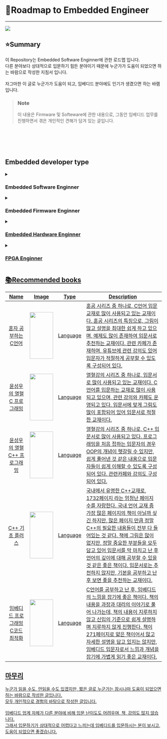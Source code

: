 # 📓Roadmap to Embedded Engineer

---

![](https://user-images.githubusercontent.com/87363461/207765824-2da226c2-3a4f-44bf-bfc0-6514053eda78.jpg)

## :star:Summary

이 Repository는 Embedded Software Enginner에 관한 로드맵 입니다.
<br>
다른 분야보다 상대적으로 입문하기 힘든 분야이기 때문에 누군가가 도움이 되었으면 하는 바람으로 작성한 지침서 입니다.
<br>
<br>
자그마한 이 글로 누군가가 도움이 되고, 임베디드 분야에도 인기가 생겼으면 하는 바램입니다.
<br>

> <h3>Note</h3> 이 내용은 Firmware 및 Softeware에 관한 내용으로, 그동안 임베디드 업무를 진행하면서 겪은 개인적인 견해가 담겨 있는 글입니다.

<br>
<br>

<br>
<br>

## Embedded developer type

<details>
  <summary><h3>Embedded Software Enginner</h3></summary>

임베디드 소프트웨어 엔지니어는 말 그대로 PCB에서 동작하는 소프트웨어를 작성하는 업무를 말합니다.
<br>
소프트웨어와 펌웨어 둘 다 언어를 사용하여 프로그래밍을 하는 직무이기 때문에 둘을 묶어 임베디드 소프트웨어 엔지니어 라고도 합니다.
<br>
<br>
임베디드 소프트웨어 엔지니어는 Non-OS 기반 펌웨어와 다르게 OS가 있는 환경에서 작업을 하는 경우가 많습니다.
<br>
OS는 주로 리눅스 또는 임베디드 리눅스, 안드로이드 환경을 말합니다.
<br>
<br>
예를 들어 Raspberry Pi 또는 Jetson 시리즈와 같이 PCB임에도 리눅스 OS가 탑재되어 OS가 있는 환경에서 프로그래밍 하는 것을 볼 수 있습니다.

### 하는 업무

임베디드 소프트웨어는 분야에 따라 하는 업무가 결정됩니다.
<br>
소프트웨어는 앱, 웹, 로봇, IoT, Dear Learning 등 수많은 분야와 업계가 존재합니다.
<br>
임베디드 소프트웨어도 이런 분야에 따라서 어느 환경에서 업무를 진행할지가 결정이 되어 어느 분야에 관심이 있는지 결정하는 것이 좋습니다.
<br>
<br>
또는 리눅스 Kernel이나 Device Driver 또는 Boot loader 를 개발하는 직무도 있습니다.
<br>
차량용 또는 방산 사업과 같은 곳에서 전문연구요원으로 하는 경우도 종종 있으며, 이 외에 기능이 많은 임베디드 시스템을 만드는 회사에서 채용합닌다.

따라서 대표적으로 업무에 따른 내용은 아래 리스트와 같습니다.

<ul>
<li><b>System : </b>C, Linux Kernel, Device Driver, Boot loader, File System</li>
<li><b>GUI : </b>C++, Android, Qt/QML, GTK</li>
<li><b>Robotics : </b>C++, Python, ROS1/2, OpenCV, Gazebo, SLAM</li>
<li><b>IoT : </b>C, C++, Java, HTTP/HTTPS, MQTT, Web Interface</li>
<li><b>Vision : </b>C++, Python, OpenCV, Qt/QML, GStreamd, V4L2</li>
</ul>

### 필요 언어

  필요 언어는 분야에 따라 결정되며, 기본적으로 C/C++이 사용됩니다.

<ul>
    <li><b>C/C++</b></li>
    <li><b>Python</b></li>
    <li><b>Java</b></li>
    <li><b>Javascript</b></li>
    <li><b>Rust</b></li>
  </ul>

### 필요 기술

<ul>
    <li><b>기본적 프로그래밍 지식</b></li>
    <li><b>통신 개념</b></li>
    <li><b>리눅스 사용법</b></li>
    <li><b>TCP/IP, HTTP</b></li>
    <li><b>Python, Java</b></li>
  </ul>

### 배워두면 좋은 기술

<ul>
  <li><b>GUI 툴 작성 능력(WPF, Winform, Qt, MFC ...)</b></li>
  <li><b>웹 통신에 관한 전반적인 이해</b></li>
  <li><b>리눅스 구조 및 Kernel</b></li>
  <li><b>Shell Script</b></li>
  <li><b>Git</b></li>
</ul>

</details>

<details>
  <summary><h3>Embedded Firmware Enginner</h3></summary>

임베디드 펌웨어 엔지니어는 완성된 PCB를 동작시키는 프로그래밍 작업을 하는 직무를 말합니다.
<br>
보통 Non-OS에서 작업을 하며, 제품 컨셉에 따라 RTOS를 포팅해서 사용하기도 합니다.
<br>
<br>
  MCU(Micro Controller Unit) 종류에 따라 개발 환경, 펌웨어 프로그램을 다운로드하는 Emulator가 달라집니다.
<br>
예를 들어, ST社 의 경우 프로그램은 STM32CubeIDE(Keil, IAR Workbench 등)를 사용하며, Emulator는 ST-Link를 사용합니다.

### 하는 업무

펌웨어 엔지니어는 하드웨어 엔지니어와 협업하며, 완성된 PCB에 넣을 프로그램을 작성하는 업무를 진행합니다.
<br>
펌웨어 업무를 진행하기 위해 PCB의 회로도, 사용되는 IC의 Datasheet, 통신 방식 등을 확인하며 그 구현에 맞는 코드를 C언어로 작성합니다.
<br>
<br>
MCU의 메모리 크기는 일반 PC와 다르게 극히 적으므로, 메모리 효율에 맞는 프로그래밍을 해야합니다.
<br>
그래도 최근 나오는 MCU의 메모리 크기는 과거에 비해 많이 좋아져 원할한 프로그래밍을 할 수 있습니다.
<br>
<br>
작은 기업일 수록 하드웨어를 겸업으로 하는 경우가 종종 있으며, 큰 기업일 수록 하드웨어와 완전히 불리되는 경우가 있습니다.
<br>
하드웨어를 겸업하는 직무의 경우, 하드웨어 설계 및 디버깅의 능력도 필수적으로 필요합니다.

### 필요 언어

  필요 언어는 대부분의 경우 C언어로 작성하며, 때때로 C++, Assembly 언어를 사용하기도 합니다.
  <br>
Espressif Systems(ESP) 또는 Micro Bit 등과 같이 MicroPython 언어가 지원하는 보드의 경우 MicroPython을 사용하는 곳도 있습니다.
  <ul>
    <li><b>C/C++</b></li>
    <li><b>Assembly</b></li>
    <li><b>MicroPython</b></li>
  </ul>

### 필요 기술

<ul>
    <li><b>기본 프로그래밍 작성 능력</b></li>
    <li><b>Register 구조에 따른 Bit 제어</b></li>
    <li><b>GPIO, Timer, UART, SPI 등 기본 Peripheral 동작 능력</b></li>
    <li><b>Datasheet 해석 능력</b></li>
    <li><b>회로도 해석 능력</b></li>
    <li><b>디버깅 도구(Oscilloscope, Multi meter 등)</b></li>
  </ul>

### 배워두면 좋은 기술

<ul>
  <li><b>GUI 툴 작성 능력(WPF, Winform, Qt, MFC ...)</b></li>
  <li><b>Assembly 언어</b></li>
  <li><b>Git</b></li>
</ul>

### MCU 종류 (개발 환경)

  아래 종류는 많이 사용하는 MCU의 종류이며, 이외에 다른 MCU도 존재합니다.

<ul>
  <li><b><a href="https://www.st.com/ko/stm32/stm32/stm32intro.html" target="_blank">ST Electronic</b> (STM32CubeIDE, Keil, IAR Workbench)</li>
   <li><b><a href="https://www.microchip.com/" target="_blank">AVR</b> (Atmel Studio)</li>
   <li><b><a href="https://www.microchip.com/" target="_blank">PIC</b> (MPLAB)</li>
     <li><b><a href="https://www.ti.com/" target="_blank">Texas Instruments</b> (Code Composer Studio)</li>
       <li><b><a href="https://https://www.nordicsemi.com/" target="_blank">Nordic</b> (Segger Embedded Studio)</li>
         <li><b><a href="https://www.nxp.com/" target="_blank">NXP</b> (MCUXpresso)</li>
           <li><b><a href="https://www.nxp.com/" target="_blank">Renesas</b> (CS+ for CA cx)</li>
</ul>
</details>

<details>
  <summary><h3>Embedded Hardware Enginner</h3></summary>

임베디드 하드웨어 엔지니어는 말 그대로 하드웨어(PCB)에 관련된 업무를 진행합니다.
<br>
크게 전자회로(Schematics)와 PCB 설계 업무를 진행합니다.
<br>
기업 규모에 따라 회로와 PCB 설계를 겸업하며, 큰 기업의 경우 나눠지기도 합니다.
<br>
<br>

### 하는 업무

하드웨어 엔지니어는 회로 설계와 PCB 설계 업무를 진행합니다.
<br>
PCB가 사용되는 업계에 따라 PCB의 구조 및 방향성이 달라집니다.
<br>
<br>
크게 회로의 특성에 따라 아날로그 회로, 디지털 회로, RF 회로로 나뉘는데, 회로에 따라 각 업무가 달라집니다.
<br>
따라서 어떤 회로에 관심이 있는지 정하는 것이 좋습니다.
<br>
<br>
추가로 외주 업무 관리 및 부품 수급 업무도 진행합니다.
<br>
임베디드 시스템의 경우 단가 문제는 중요한 문제이기 때문에, 저렴한 부품, 좋은 부품을 찾아 수급하고 주문합니다.
<br>
그리고 관련 업체를 찾고 지정하며, 발주까지 진행합니다. 또한 SMD 업체도 관리합니다.
<br>
<br>
마지막으로 인증 업무까지 진행하는 경우도 많이 있습니다.
<br>
기본적으로 전자제품을 판매하기 위해 관련 인증을 받아야 하는데, 인증에 관해 알아두는 것도 좋습니다.

### 필요 기술

<ul>
  <li><b>아날로그 및 디지털 개념</b></li>
  <li><b>기본적인 전자 이론 지식과 회로 설계 및 해석 능력</b></li>
  <li><b>전자 부품 특성</b></li>
  <li><b>회로 설계 툴(ORCAD, KICAD)과 PCB 설계 툴(Pads, Allegro) 사용 능력</b></li>
  </ul>

### 배워두면 좋은 기술

<ul>
  <li><b>펌웨어 작성 능력</b></li>
  <li><b>인증(KC, CE ...)</b></li>
  <li><b>전자 회로 Simulation</b></li>
</ul>
</ul>
</details>

<details>
  <summary><h3>FPGA Enginner</h3></summary>

  FPGA 엔지니어는 FPGA 칩(Xilinx, Zynq)에 프로그래밍 하는 업무를 진행합니다. 
  <br>
대표적인 HDL(Hardware Description Language) 중에서 Verilog와 VHDL을 사용합니다.
<br>
<br>
일반적인 프로세서는 메모리에 있는 프로그램을 불러온 후 CPU에서 해독하여 작업을 실행하지만, FPGA는 아예 프로세서 내부 회로를 프로그램에 맞춰 설계하고 곧바로 병렬적으로 실행시키므로, 일반 MCU 구현보다 압도적으로 빠른 속도를 자랑한다.
<br>
<br>
기본적인 MCU 기능에서부터 고속처리, 병렬처리, DSP 등 특정화된 시스템에서 사용하고 있습니다.

### 하는 업무

FPGA를 설계하는 일을 진행하며, 떄로는 하드웨어 or 펌웨어와 겸업하여 일을 진행합
<br>
관련 업무를 진행하기 위해 게이트, 하드웨어, 간단한 프로그래밍 지식이 필요합니다.
<br>
<br>
FPGA를 사용하는 임베디드 시스템은 규모가 크고, 일반적이 아닌 특정한 스펙에 맞는 시스템에서 많이 사용합니다.
<br>
고속처리 또는 병렬처리, DSP와 같은 시스템이 필요한 연구소에서 근무하는 경우가 종종 있습니다.
<br>
<br>

### 필요 기술

<ul>
  <li><b>기본적인 프로그래밍 지식</b></li>
  <li><b>디지털 회로와 논리 회로</b></li>
  <li><b>Verilog, VHDL</b></li>
  <li><b>ARM Architecture</b></li>
  </ul>

### 배워두면 좋은 기술

<ul>
  <li><b>하드웨어 구조와 설계</b></li>
  <li><b>펌웨어 작성 능력</b></li>
  <li><b>회로 해석 능력</b></li>
</ul>
</ul>

</details>

## :books:Recommended books

| Name                                                                       | Image                                                                                                                                     | Type     | Description                                                                                                                                                                                                                                                                                     |
|:--------------------------------------------------------------------------:|:-----------------------------------------------------------------------------------------------------------------------------------------:|:--------:| ----------------------------------------------------------------------------------------------------------------------------------------------------------------------------------------------------------------------------------------------------------------------------------------------- |
| [혼자 공부하는 C언어](https://product.kyobobook.co.kr/detail/S000001810156)        | <img src="https://user-images.githubusercontent.com/87363461/207767700-72c700e6-09cf-4d7f-b7a6-646eee4afd6f.png" width="75" height="150"> | Language | 혼공 시리즈 중 하나로, C언어 입문 교재로 많이 사용되고 있는 교재이다. 혼공 시리즈의 특징으로, 그림이 많고 설명을 최대한 쉽게 하고 있으며, 예제도 많이 존재하여 입문서로 추천하는 교재이다. 관련 [카페](https://cafe.naver.com/thisisc)가 존재하며, 유튜브에 관련 [강의](https://www.youtube.com/watch?v=wWJ3koUPPG4&list=PLVsNizTWUw7EYNg_fyTEFYgd84p2uK-aS)도 있어 입문자가 적절하게 공부할 수 있도록 구성되어 있다. |
| [윤성우의 열혈 C 프로그래밍](https://product.kyobobook.co.kr/detail/S000001589148)    | <img src="https://user-images.githubusercontent.com/87363461/207768573-de33972b-4310-438c-9891-b635f882c7b5.png" width="75" height="150"> | Language | 열혈강의 시리즈 중 하나로, 입문서로 많이 사용되고 있는 교재이다. C언어를 입문하는 교재로 많이 사용되고 있으며, 관련 [강의](http://www.orentec.co.kr/teachlist/C_BASIC_2/teach_sub1.php)와 [카페](https://cafe.naver.com/cstudyjava)도 운영되고 있다. 입문서에 맞게 그림도 많이 포함되어 있어 입문서로 적절한 교재이다.                                                                  |
| [윤성우의 열혈 C++ 프로그래밍](https://product.kyobobook.co.kr/detail/S000001589147)  | <img src="https://user-images.githubusercontent.com/87363461/207770991-0924d121-b048-408b-a3bc-12e8acd833bf.png" width="75" height="150"> | Language | 열혈강의 시리즈 중 하나로, C++ 입문서로 많이 사용되고 있다. 프로그래밍을 처음 접하는 입문자의 경우 OOP의 개념이 헷갈릴 수 있지만, 쉽게 풀어낸 것 같은 내용으로 입문자들이 쉽게 이해할 수 있도록 구성되어 있다. 관련[카페](https://cafe.naver.com/cstudyjava)와 [강의](http://www.orentec.co.kr/teachlist/CPP_BASIC_1/teach_sub1.php)도 구성되어 있다.                                            |
| [C++ 기초 플러스](https://product.kyobobook.co.kr/detail/S000000559828)         | <img src="https://user-images.githubusercontent.com/87363461/207771537-fb8aa974-7cbd-4df7-ab52-1d1257634626.png" width="75" height="150"> | Language | 국내에서 유명한 C++교재로, 1732페이지 라는 엄청난 페이지 수를 자랑한다. 국내 언어 교재 중 가장 많은 페이지의 책이 아닐까 싶긴 하지만, 많은 페이지 만큼 정말 C++의 필요한 내용들이 전부 다 들어있는 것 같다. 책에 그림은 많이 없지만, 정말 중요한 부분들을 모두 담고 있어 입문서를 막 마치고 난 후 언어의 깊이에 대해 공부할 수 있을 것 같은 좋은 책이다. 입문서로는 추천하지 않지만, 기본을 공부하고 난 후 보면 좋을 추천하는 교재이다.                                  |
| [임베디드 프로그래밍 C코드 최적화](https://product.kyobobook.co.kr/detail/S000001223476) | <img src="https://user-images.githubusercontent.com/87363461/207772453-3aff5b75-29e9-4933-b500-34141149db18.png" width="75" height="150"> | Language | C언어를 공부하고 난 후, 임베디드의 느낌을 잡기에 좋은 책이다. 책의 내용을 과장과 대리의 이야기로 풀어 나가는데, 책의 내용이 지루하지 않고 신입의 기준으로 쉽게 설명하며 지루하지 않게 진행한다. 책이 271페이지로 얇은 책이어서 많고 자세한 설명을 담고 있지는 않지만, 임베디드 입문자로서 느낌과 개념을 잡기에 가볍게 읽기 좋은 교재이다.                                                                                                |

## 마무리

누군가 읽을 수도, 안읽을 수도 있겠지만, 짧은 글로 누군가는 잠시나마 도움이 되었으면 하는 바람으로 작성한 글입니다.
<br>
모두 개인적으로 경험의 바탕으로 작성한 글입니다.
<br>
<br>
임베디드 업계 자체가 다른 분야에 비해 입문 난이도도 어려우며, 책, 강의도 많지 않습니다.
<br>
그래서 입문하기가 상대적으로 어렵다고 느끼는데 임베디드를 입문하시는 분이 보시고, 도움이 되었으면 좋겠습니다.
